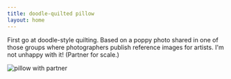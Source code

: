 ```yaml
---
title: doodle-quilted pillow
layout: home
---
```


First go at doodle-style quilting. Based on a poppy photo shared in one of those groups where photographers publish reference images for artists. I'm not unhappy with it! (Partner for scale.)

![pillow with partner](https://res.cloudinary.com/dgmi7k39d/image/upload/h_400/v1600203118/midwestcoast/doodle-quilted-pillow-2.jpg)
